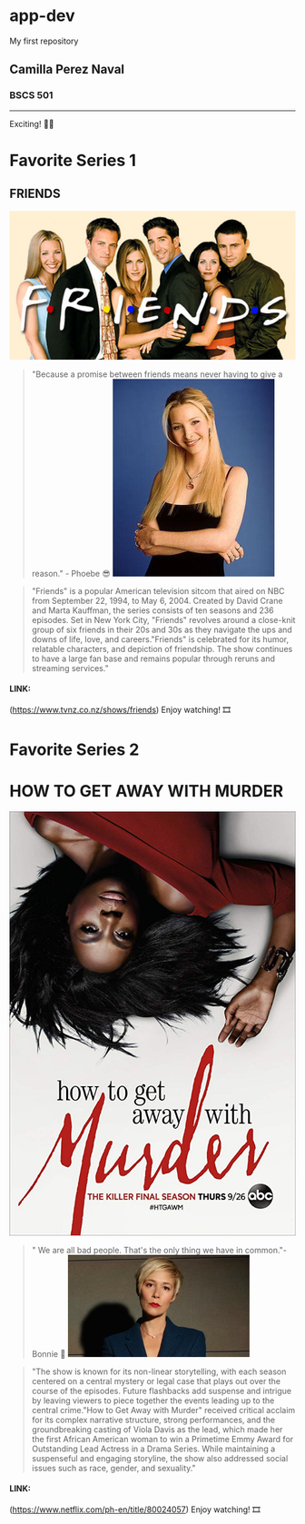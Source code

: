 # app-dev
My first repository

## Camilla Perez Naval
### BSCS 501

----------------------

Exciting! :movie_camera::popcorn:

# Favorite Series 1
## FRIENDS 
![FRIENDS image](friends.jpg)

>"Because a promise between friends means never having to give a reason." - Phoebe :sunglasses:
![friends image](phoebe.jpg)

>"Friends" is a popular American television sitcom that aired on NBC from September 22, 1994, to May 6, 2004. Created by David Crane and Marta Kauffman, the series consists of ten seasons and 236 episodes. Set in New York City, "Friends" revolves around a close-knit group of six friends in their 20s and 30s as they navigate the ups and downs of life, love, and careers."Friends" is celebrated for its humor, relatable characters, and depiction of friendship. The show continues to have a large fan base and remains popular through reruns and streaming services."

#### LINK:
(https://www.tvnz.co.nz/shows/friends)
Enjoy watching! :film_strip: 



# Favorite Series 2
# HOW TO GET AWAY WITH MURDER
![MURDER image](murder.jpg)

>" We are all bad people. That's the only thing we have in common."- Bonnie :open_book: 
![MURDER image](bonnie.jpg)

>"The show is known for its non-linear storytelling, with each season centered on a central mystery or legal case that plays out over the course of the episodes. Future flashbacks add suspense and intrigue by leaving viewers to piece together the events leading up to the central crime."How to Get Away with Murder" received critical acclaim for its complex narrative structure, strong performances, and the groundbreaking casting of Viola Davis as the lead, which made her the first African American woman to win a Primetime Emmy Award for Outstanding Lead Actress in a Drama Series. While maintaining a suspenseful and engaging storyline, the show also addressed social issues such as race, gender, and sexuality."

#### LINK:
(https://www.netflix.com/ph-en/title/80024057)
Enjoy watching! :film_strip: 
